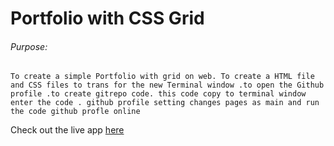 # Portfolio with CSS Grid

###### Purpose:
    To create a simple Portfolio with grid on web. To create a HTML file and CSS files to trans for the new Terminal window .to open the Github profile .to create gitrepo code. this code copy to terminal window enter the code . github profile setting changes pages as main and run the code github profle online

 Check out the live app [here](https://subrahmanyam-brs.github.io/goal-4/)
 
 
